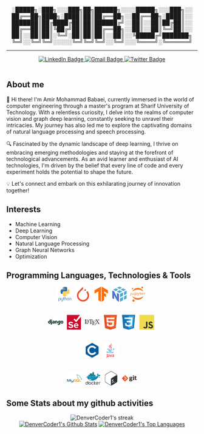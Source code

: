 <div align="center">
░█████╗░███╗░░░███╗██╗██████╗░░░░█████╗░░░███╗░░
██╔══██╗████╗░████║██║██╔══██╗░░██╔══██╗░████║░░
███████║██╔████╔██║██║██████╔╝░░██║░░██║██╔██║░░
██╔══██║██║╚██╔╝██║██║██╔══██╗░░██║░░██║╚═╝██║░░
██║░░██║██║░╚═╝░██║██║██║░░██║░░╚█████╔╝███████╗
╚═╝░░╚═╝╚═╝░░░░░╚═╝╚═╝╚═╝░░╚═╝░░░╚════╝░╚══════╝
<hr />
</div>
<div id="badges" align="center">
  <a href="https://www.linkedin.com/in/amirmohammad-babaei/">
    <img src="https://img.shields.io/badge/LinkedIn-blue?style=for-the-badge&logo=linkedin&logoColor=white" alt="LinkedIn Badge"/>
  </a>
  <a href="mailto:amirmohamad.babaei79@gmail.com">
    <img src="https://img.shields.io/badge/Gmail-red?style=for-the-badge&logo=Gmail&logoColor=white" alt="Gmail Badge"/>
  </a>
  <a href="https://twitter.com/amir_under_dev">
    <img src="https://img.shields.io/badge/Twitter-blue?style=for-the-badge&logo=twitter&logoColor=white" alt="Twitter Badge"/>
  </a>
  <br />
  <img src="https://komarev.com/ghpvc/?username=AmirMohamadBabaee" alt=""/>
</div>

## About me
👋 Hi there! I'm Amir Mohammad Babaei, currently immersed in the world of computer engineering through a master's program at Sharif University of Technology. With a relentless curiosity, I delve into the realms of computer vision and graph deep learning, constantly seeking to unravel their intricacies. My journey has also led me to explore the captivating domains of natural language processing and speech processing.

🔍 Fascinated by the dynamic landscape of deep learning, I thrive on embracing emerging methodologies and staying at the forefront of technological advancements. As an avid learner and enthusiast of AI technologies, I'm driven by the belief that every line of code and every experiment holds the potential to shape the future.

💡 Let's connect and embark on this exhilarating journey of innovation together!

## Interests
- Machine Learning
- Deep Learning
- Computer Vision
- Natural Language Processing
- Graph Neural Networks
- Optimization

## Programming Languages, Technologies & Tools
<div align="center">
  <img src="https://github.com/devicons/devicon/blob/master/icons/python/python-original-wordmark.svg" title="Python" alt="Python" width="40" height="40"/>&nbsp;
  <img src="https://github.com/devicons/devicon/blob/master/icons/pytorch/pytorch-original.svg" title="Pytorch" alt="Pytorch" width="40" height="40"/>&nbsp;
  <img src="https://github.com/devicons/devicon/blob/master/icons/tensorflow/tensorflow-original.svg" title="Tensorflow" alt="Tensorflow" width="40" height="40"/>&nbsp;
  <img src="https://github.com/devicons/devicon/blob/master/icons/numpy/numpy-original.svg" title="Numpy" alt="Numpy" width="40" height="40"/>&nbsp;
  <img src="https://github.com/devicons/devicon/blob/master/icons/jupyter/jupyter-plain-wordmark.svg"  title="Jupyter" alt="Jupyter" width="40" height="40"/>&nbsp;
  <br />
  <br />
  
  <img src="https://github.com/devicons/devicon/blob/master/icons/django/django-plain-wordmark.svg" title="Django" alt="Django" width="40" height="40"/>&nbsp;
  <img src="https://github.com/devicons/devicon/blob/master/icons/selenium/selenium-original.svg" title="Selenium" alt="Selenium" width="40" height="40"/>&nbsp;
  <img src="https://github.com/devicons/devicon/blob/master/icons/latex/latex-original.svg" title="Latex" alt="Latex" width="40" height="40"/>&nbsp;
  <img src="https://github.com/devicons/devicon/blob/master/icons/html5/html5-original.svg" title="HTML5" alt="HTML" width="40" height="40"/>&nbsp;
  <img src="https://github.com/devicons/devicon/blob/master/icons/css3/css3-original.svg" title="CSS3" alt="CSS3" width="40" height="40"/>&nbsp;
  <img src="https://github.com/devicons/devicon/blob/master/icons/javascript/javascript-original.svg" title="JavaScript" alt="JavaScript" width="40" height="40"/>&nbsp;
  <br />
  <br />
  
  <img src="https://github.com/devicons/devicon/blob/master/icons/c/c-plain.svg" title="C" alt="C" width="40" height="40"/>&nbsp;
  <img src="https://github.com/devicons/devicon/blob/master/icons/java/java-original-wordmark.svg" title="Java"  alt="Java" width="40" height="40"/>&nbsp;
  <br />
  <br />
  
  <img src="https://github.com/devicons/devicon/blob/master/icons/mysql/mysql-original-wordmark.svg" title="MySQL"  alt="MySQL" width="40" height="40"/>&nbsp;
  <img src="https://github.com/devicons/devicon/blob/master/icons/docker/docker-original-wordmark.svg" title="Docker" alt="Docker" width="40" height="40"/>&nbsp;
  <img src="https://github.com/devicons/devicon/blob/master/icons/bash/bash-plain.svg" title="Bash" alt="Bash" width="40" height="40"/>&nbsp;
  <img src="https://github.com/devicons/devicon/blob/master/icons/git/git-original-wordmark.svg" title="Git" alt="Git" width="40" height="40"/>
</div>

## Some Stats about my github activities
<div align="center">
  <img title="🔥 Get streak stats for your profile at git.io/streak-stats" alt="DenverCoder1's streak" src="https://github-readme-streak-stats.herokuapp.com/?user=AmirMohamadBabaee&theme=highcontrast&hide_border=false"/>
</div>
<div align="center">
  <a href="https://github.com/anuraghazra/github-readme-stats"><img alt="DenverCoder1's Github Stats" src="https://denvercoder1-github-readme-stats.vercel.app/api/?username=AmirMohamadBabaee&show_icons=true&count_private=true&theme=highcontrast&hide_border=false" height="192px"/></a>
  <a href="https://github.com/anuraghazra/github-readme-stats"><img alt="DenverCoder1's Top Languages" src="https://github-readme-stats.vercel.app/api/top-langs/?username=AmirMohamadBabaee&langs_count=8&layout=compact&theme=highcontrast&hide_border=false" height="192px"/></a>
</div>
